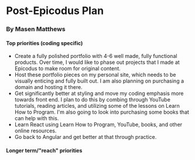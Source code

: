 # Post-Epicodus Plan
### By Masen Matthews

#### Top priorities (coding specific)
  * Create a fully polished portfolio with 4-6 well made, fully functional products. Over time, I would like to phase out projects that I made at Epicodus to make room for original content.
  * Host these portfolio pieces on my personal site, which needs to be visually enticing and fully built out. I am also planning on purchasing a domain and hosting it there.
  * Get significantly better at styling and move my coding emphasis more towards front end. I plan to do this by combing through YouTube tutorials, reading articles, and utilizing some of the lessons on Learn How to Program. I'm also going to look into purchasing some books that can help with this.
  * Learn React using Learn How to Program, YouTube, books, and other online resources.
  * Go back to Angular and get better at that through practice.

#### Longer term/"reach" priorities
